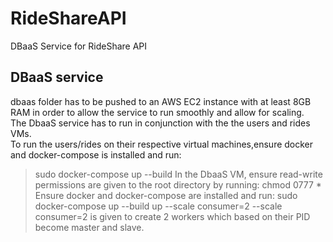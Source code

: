 # RideShareAPI
DBaaS Service for RideShare API
## DBaaS service
dbaas folder has to be pushed to an AWS EC2 instance with at least 8GB RAM in order to allow the service to run smoothly and allow for scaling.  
The DbaaS service has to run in conjunction with the the users and rides VMs.  
To run the users/rides on their respective virtual machines,ensure docker and docker-compose is installed and run:
> sudo docker-compose up --build
In the DbaaS VM, ensure read-write permissions are given to the root directory by running:
> chmod 0777 *
Ensure docker and docker-compose are installed and run:
>sudo docker-compose up --build up --scale consumer=2
--scale consumer=2 is given to create 2 workers which based on their PID become master and slave.
